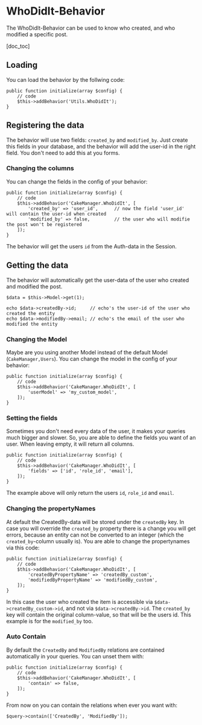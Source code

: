 WhoDidIt-Behavior
==================

The WhoDidIt-Behavior can be used to know who created, and who modified a specific post. 

[doc_toc]

Loading
-------

You can load the behavior by the follwing code:

    public function initialize(array $config) {
        // code
        $this->addBehavior('Utils.WhoDidIt');
    }

Registering the data
--------------------

The behavior will use two fields: `created_by` and `modified_by`. Just create this fields in your database, and the behavior will add the user-id in the right field. You don't need to add this at you forms.

### Changing the columns
You can change the fields in the config of your behavior:

    public function initialize(array $config) {
        // code
        $this->addBehavior('CakeManager.WhoDidIt', [
            'created_by' => 'user_id',      // now the field 'user_id' will contain the user-id when created
            'modified_by' => false,         // the user who will modifie the post won't be registered
        ]);
    }

The behavior will get the users `id` from the Auth-data in the Session.

Getting the data
----------------    

The behavior will automatically get the user-data of the user who created and modified the post.

    $data = $this->Model->get(1);
        
    echo $data->createdBy->id;     // echo's the user-id of the user who created the entity
    echo $data->modifiedBy->email; // echo's the email of the user who modified the entity

### Changing the Model
Maybe are you using another Model instead of the default Model (`CakeManager,Users`).
You can change the model in the config of your behavior:

    public function initialize(array $config) {
        // code
        $this->addBehavior('CakeManager.WhoDidIt', [
            'userModel' => 'my_custom_model',
        ]);
    }

### Setting the fields

Sometimes you don't need every data of the user, it makes your queries much bigger and slower. So, you are able to define the fields you want of an user. When leaving empty, it will return all columns.

    public function initialize(array $config) {
        // code
        $this->addBehavior('CakeManager.WhoDidIt', [
            'fields' => ['id', 'role_id', 'email'],
        ]);
    }
    
The example above will only return the users `id`, `role_id` and `email`.

### Changing the propertyNames

At default the CreatedBy-data will be stored under the `createdBy` key. In case you will override the `created_by` property there is a change you will get errors, because an entity can not be converted to an integer (which the `created_by`-column usually is).
You are able to change the propertynames via this code:

    public function initialize(array $config) {
        // code
        $this->addBehavior('CakeManager.WhoDidIt', [
            'createdByPropertyName' => 'createdBy_custom',
            'modifiedByPropertyName' => 'modifiedBy_custom',
        ]);
    }

In this case the user who created the item is accessible via `$data->createdBy_custom->id`, and not via `$data->createdBy->id`.
The `created_by` key will contain the original column-value, so that will be the users id.
This example is for the `modified_by` too.
 
### Auto Contain

By default the `CreatedBy` and `ModifiedBy` relations are contained automatically in your queries. You can unset them
with:

    public function initialize(array $config) {
        // code
        $this->addBehavior('CakeManager.WhoDidIt', [
            'contain' => false,
        ]);
    }
    
From now on you can contain the relations when ever you want with:

    $query->contain(['CreatedBy', 'ModifiedBy']);
    
